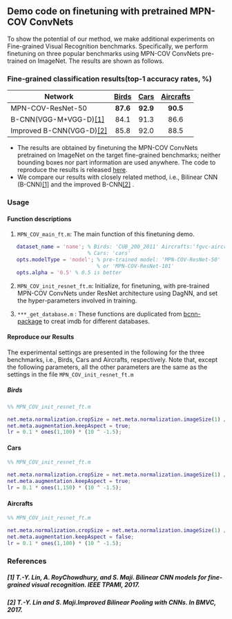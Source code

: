 ## Demo code on finetuning with pretrained MPN-COV ConvNets
   
To show the potential of our method, we make additional experiments on Fine-grained Visual Recognition benchmarks. Specifically, we perform finetuning on three popular benchmarks using MPN-COV ConvNets pre-trained on ImageNet. The results are shown as follows.


### Fine-grained classification results(top-1 accuracy rates, %)

Network     |[Birds](http://www.vision.caltech.edu/visipedia/CUB-200-2011.html) |[Cars](http://ai.stanford.edu/~jkrause/cars/car_dataset.html) |[Aircrafts](http://www.robots.ox.ac.uk/~vgg/data/oid/) 
---|:---:|:---:|:---:
MPN-COV-ResNet-50        |**87.6** |**92.9** |**90.5**
B-CNN(VGG-M+VGG-D)[[1]](#1-t-y-lin-a-roychowdhury-and-s-maji-bilinear-cnn-models-for-fine-grained-visual-recognition-ieee-tpami-2017)    |84.1 |91.3 |86.6
Improved B-CNN(VGG-D)[[2]](#2-t-y-lin-and-s-majiimproved-bilinear-pooling-with-cnns-in-bmvc-2017) |85.8 |92.0 |88.5

  - The results are obtained by finetuning the MPN-COV ConvNets pretrained on ImageNet on the target fine-grained benchmarks; neither bounding boxes nor part information are used anywhere. The code to reproduce the results is released [here](https://github.com/jiangtaoxie/demo/tree/master/fine-tune).
  - We compare our results with closely related method, i.e., Bilinear CNN (B-CNN)[[1]](#1-t-y-lin-a-roychowdhury-and-s-maji-bilinear-cnn-models-for-fine-grained-visual-recognition-ieee-tpami-2017) and the improved B-CNN[[2]](#2-t-y-lin-and-s-majiimproved-bilinear-pooling-with-cnns-in-bmvc-2017) .


### Usage

#### Function descriptions

1. `MPN_COV_main_ft.m`: The main function of this finetuning demo.

```matlab
   dataset_name = 'name'; % Birds: 'CUB_200_2011' Aircrafts:'fgvc-aircraft-2013b'
                          % Cars: 'cars'
   opts.modelType = 'model'; % pre-trained model: 'MPN-COV-ResNet-50' 
                             % or 'MPN-COV-ResNet-101'
   opts.alpha = '0.5' % 0.5 is better
```

2. `MPN_COV_init_resnet_ft.m`: Initialize, for finetuning, with pre-trained MPN-COV ConvNets under ResNet architecture using DagNN, and set the hyper-parameters involved in training.

3. `***_get_database.m` : These functions are duplicated from [bcnn-package](https://bitbucket.org/tsungyu/bcnn.git) to creat imdb for different databases.
#### Reproduce our Results
The experimental settings are presented in the following for the three benchmarks, i.e., Birds, Cars and Aircrafts, respectively. Note that, except the following parameters, all the other parameters are the same as the settings in the file `MPN_COV_init_resnet_ft.m`
##### Birds

```matlab
%% MPN_COV_init_resnet_ft.m

net.meta.normalization.cropSize = net.meta.normalization.imageSize(1) / 448 ;
net.meta.augmentation.keepAspect = true;
lr = 0.1 * ones(1,100) * (10 ^ -1.5);
```
#### Cars

```matlab
%% MPN_COV_init_resnet_ft.m

net.meta.normalization.cropSize = net.meta.normalization.imageSize(1) / 448;
net.meta.augmentation.keepAspect = true;
lr = 0.1 * ones(1,150) * (10 ^ -1.5);
```
#### Aircrafts

```matlab
%% MPN_COV_init_resnet_ft.m

net.meta.normalization.cropSize = net.meta.normalization.imageSize(1) / 512 ;
net.meta.augmentation.keepAspect = false;
lr = 0.1 * ones(1,100) * (10 ^ -1.5);
```


### References

##### [1] T.-Y. Lin, A. RoyChowdhury, and S. Maji. Bilinear CNN models for fine-grained visual recognition. IEEE TPAMI, 2017.

##### [2] T.-Y. Lin and S. Maji.Improved Bilinear Pooling with CNNs. In BMVC, 2017.




